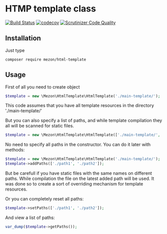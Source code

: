 # HTMP template class
[![Build Status](https://travis-ci.com/alexdodonov/mezon-html-template.svg?branch=master)](https://travis-ci.com/alexdodonov/mezon-html-template) [![codecov](https://codecov.io/gh/alexdodonov/mezon-html-template/branch/master/graph/badge.svg)](https://codecov.io/gh/alexdodonov/mezon-html-template) [![Scrutinizer Code Quality](https://scrutinizer-ci.com/g/alexdodonov/mezon-html-template/badges/quality-score.png?b=master)](https://scrutinizer-ci.com/g/alexdodonov/mezon-html-template/?branch=master)

## Installation

Just type

```
composer require mezon/html-template
```

## Usage

First of all you need to create object

```PHP
$template = new \Mezon\HtmlTemplate\HtmlTemplate('./main-template/');
```

This code assumes that you have all template resources in the directory './main-template/'

But you can also specify a list of paths, and while template compilation they all will be scanned for static files.

```php
$template = new \Mezon\HtmlTemplate\HtmlTemplate(['./main-template/', './extra-files/res/']);
```

No need to specify all paths in the constructor. You can do it later with methods:

```php
$template = new \Mezon\HtmlTemplate\HtmlTemplate('./main-template/');
$template->addPaths(['./path1', './path2']);
```

But be carefull if you have static files with the same names on different paths. While compilation the file on the latest added path will be used. It was done so to create a sort of overriding mechanism for template resources.

Or you can completely reset all paths:

```php
$template->setPaths(['./path1', './path2']);
```

And view a list of paths:

```php
var_dump($template->getPaths());
```